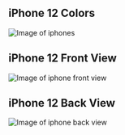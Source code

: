 ## iPhone 12 Colors

![Image of iphones](https://images.macrumors.com/t/J2wtzMnXC9gnwyW71ZkMg8ZDR8g=/1600x/https://images.macrumors.com/article-new/2020/11/iphone-12-colors-2021.jpeg)

## iPhone 12 Front View

![Image of iphone front view](https://bgr.com/wp-content/uploads/2020/10/iphone-12-iphone-12-mini-design-5g-international.jpg?quality=70&strip=all&w=834)

## iPhone 12 Back View

![Image of iphone back view](https://habrastorage.org/webt/cu/cb/p1/cucbp11b-yx9iwo2wqrykbxygns.jpeg)